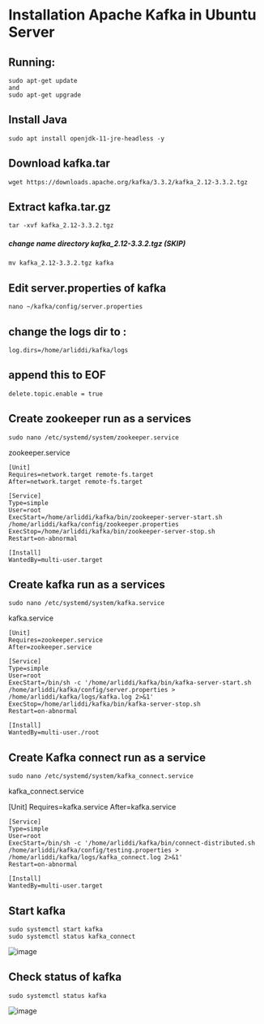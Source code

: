 # Installation Apache Kafka in Ubuntu Server

## Running:

    sudo apt-get update 
    and 
    sudo apt-get upgrade
    
## Install Java

    sudo apt install openjdk-11-jre-headless -y

## Download kafka.tar

    wget https://downloads.apache.org/kafka/3.3.2/kafka_2.12-3.3.2.tgz
    
## Extract kafka.tar.gz

    tar -xvf kafka_2.12-3.3.2.tgz
    
 ##### change name directory kafka_2.12-3.3.2.tgz (SKIP)
    mv kafka_2.12-3.3.2.tgz kafka
    
## Edit server.properties of kafka

    nano ~/kafka/config/server.properties
    
## change the logs dir to :

    log.dirs=/home/arliddi/kafka/logs
    
## append this to EOF

    delete.topic.enable = true

## Create zookeeper run as a services

    sudo nano /etc/systemd/system/zookeeper.service
    
 zookeeper.service
  
    [Unit]
    Requires=network.target remote-fs.target
    After=network.target remote-fs.target
    
    [Service]
    Type=simple
    User=root
    ExecStart=/home/arliddi/kafka/bin/zookeeper-server-start.sh /home/arliddi/kafka/config/zookeeper.properties
    ExecStop=/home/arliddi/kafka/bin/zookeeper-server-stop.sh
    Restart=on-abnormal
    
    [Install]
    WantedBy=multi-user.target
    
## Create kafka run as a services

    sudo nano /etc/systemd/system/kafka.service
    
kafka.service

    [Unit]
    Requires=zookeeper.service
    After=zookeeper.service
    
    [Service]
    Type=simple
    User=root
    ExecStart=/bin/sh -c '/home/arliddi/kafka/bin/kafka-server-start.sh /home/arliddi/kafka/config/server.properties > /home/arliddi/kafka/logs/kafka.log 2>&1'
    ExecStop=/home/arliddi/kafka/bin/kafka-server-stop.sh
    Restart=on-abnormal
    
    [Install]
    WantedBy=multi-user./root

## Create Kafka connect run as a service

    sudo nano /etc/systemd/system/kafka_connect.service
    
kafka_connect.service

   [Unit]
    Requires=kafka.service
    After=kafka.service
    
    [Service]
    Type=simple
    User=root
    ExecStart=/bin/sh -c '/home/arliddi/kafka/bin/connect-distributed.sh /home/arliddi/kafka/config/testing.properties > /home/arliddi/kafka/logs/kafka_connect.log 2>&1'
    Restart=on-abnormal
    
    [Install]
    WantedBy=multi-user.target
    
## Start kafka 

    sudo systemctl start kafka
    sudo systemctl status kafka_connect
    
![image](https://user-images.githubusercontent.com/110078907/216553538-5ccdff87-7b97-4333-8c21-c2d45a213b82.png)
    
## Check status of kafka

    sudo systemctl status kafka
    
![image](https://user-images.githubusercontent.com/110078907/216553031-94780b21-e956-4d6b-b6a5-b15e7cf1e4b4.png)








    

